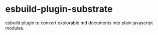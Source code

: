 # esbuild-plugin-substrate
esbuild plugin to convert explorable.md documents into plain javascript modules.
